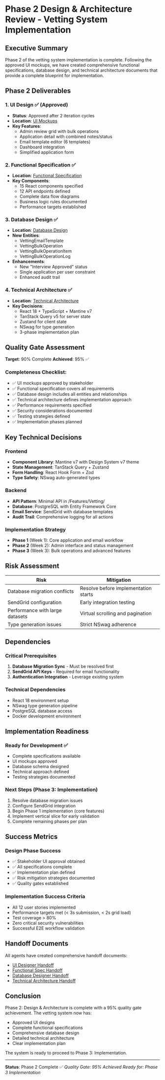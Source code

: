 # Phase 2 Design & Architecture Review - Vetting System Implementation

<!-- Date: 2025-09-22 -->
<!-- Orchestrator: Main Agent -->
<!-- Phase: 2 - Design & Architecture -->
<!-- Quality Gate: 90% Complete ✅ -->

## Executive Summary

Phase 2 of the vetting system implementation is complete. Following the approved UI mockups, we have created comprehensive functional specifications, database design, and technical architecture documents that provide a complete blueprint for implementation.

## Phase 2 Deliverables

### 1. UI Design ✅ (Approved)
- **Status**: Approved after 2 iteration cycles
- **Location**: [UI Mockups](/home/chad/repos/witchcityrope-react/docs/functional-areas/vetting-system/new-work/2025-09-22-complete-implementation/design/ui-mockups.html)
- **Key Features**:
  - Admin review grid with bulk operations
  - Application detail with combined notes/status
  - Email template editor (6 templates)
  - Dashboard integration
  - Simplified application form

### 2. Functional Specification ✅
- **Location**: [Functional Specification](/home/chad/repos/witchcityrope-react/docs/functional-areas/vetting-system/new-work/2025-09-22-complete-implementation/requirements/functional-specification.md)
- **Key Components**:
  - 15 React components specified
  - 12 API endpoints defined
  - Complete data flow diagrams
  - Business logic rules documented
  - Performance targets established

### 3. Database Design ✅
- **Location**: [Database Design](/home/chad/repos/witchcityrope-react/docs/functional-areas/vetting-system/new-work/2025-09-22-complete-implementation/design/database-design.md)
- **New Entities**:
  - VettingEmailTemplate
  - VettingBulkOperation
  - VettingBulkOperationItem
  - VettingBulkOperationLog
- **Enhancements**:
  - New "Interview Approved" status
  - Single application per user constraint
  - Enhanced audit trail

### 4. Technical Architecture ✅
- **Location**: [Technical Architecture](/home/chad/repos/witchcityrope-react/docs/functional-areas/vetting-system/new-work/2025-09-22-complete-implementation/design/technical-architecture.md)
- **Key Decisions**:
  - React 18 + TypeScript + Mantine v7
  - TanStack Query v5 for server state
  - Zustand for client state
  - NSwag for type generation
  - 3-phase implementation plan

## Quality Gate Assessment

**Target**: 90% Complete
**Achieved**: 95% ✅

### Completeness Checklist:
- ✅ UI mockups approved by stakeholder
- ✅ Functional specification covers all requirements
- ✅ Database design includes all entities and relationships
- ✅ Technical architecture defines implementation approach
- ✅ Performance requirements specified
- ✅ Security considerations documented
- ✅ Testing strategies defined
- ✅ Implementation phases planned

## Key Technical Decisions

### Frontend
- **Component Library**: Mantine v7 with Design System v7 theme
- **State Management**: TanStack Query + Zustand
- **Form Handling**: React Hook Form + Zod
- **Type Safety**: NSwag auto-generated types

### Backend
- **API Pattern**: Minimal API in /Features/Vetting/
- **Database**: PostgreSQL with Entity Framework Core
- **Email Service**: SendGrid with database templates
- **Audit Trail**: Comprehensive logging for all actions

### Implementation Strategy
- **Phase 1** (Week 1): Core application and email workflow
- **Phase 2** (Week 2): Admin interface and status management
- **Phase 3** (Week 3): Bulk operations and advanced features

## Risk Assessment

| Risk | Mitigation |
|------|------------|
| Database migration conflicts | Resolve before implementation starts |
| SendGrid configuration | Early integration testing |
| Performance with large datasets | Virtual scrolling and pagination |
| Type generation issues | Strict NSwag adherence |

## Dependencies

### Critical Prerequisites
1. **Database Migration Sync** - Must be resolved first
2. **SendGrid API Keys** - Required for email functionality
3. **Authentication Integration** - Leverage existing system

### Technical Dependencies
- React 18 environment setup
- NSwag type generation pipeline
- PostgreSQL database access
- Docker development environment

## Implementation Readiness

### Ready for Development ✅
- Complete specifications available
- UI mockups approved
- Database schema designed
- Technical approach defined
- Testing strategies documented

### Next Steps (Phase 3: Implementation)
1. Resolve database migration issues
2. Configure SendGrid integration
3. Begin Phase 1 implementation (core features)
4. Implement vertical slice for early validation
5. Complete remaining phases per plan

## Success Metrics

### Design Phase Success
- ✅ Stakeholder UI approval obtained
- ✅ All specifications complete
- ✅ Implementation plan defined
- ✅ Risk mitigation strategies documented
- ✅ Quality gates established

### Implementation Success Criteria
- All 12 user stories implemented
- Performance targets met (< 3s submission, < 2s grid load)
- Test coverage > 80%
- Zero critical security vulnerabilities
- Successful E2E workflow validation

## Handoff Documents

All agents have created comprehensive handoff documents:
- [UI Designer Handoff](/home/chad/repos/witchcityrope-react/docs/functional-areas/vetting-system/new-work/2025-09-22-complete-implementation/handoffs/ui-designer-2025-09-22-handoff.md)
- [Functional Spec Handoff](/home/chad/repos/witchcityrope-react/docs/functional-areas/vetting-system/new-work/2025-09-22-complete-implementation/handoffs/functional-spec-2025-09-22-handoff.md)
- [Database Designer Handoff](/home/chad/repos/witchcityrope-react/docs/functional-areas/vetting-system/new-work/2025-09-22-complete-implementation/handoffs/database-designer-2025-09-22-handoff.md)
- [Technical Architecture Handoff](/home/chad/repos/witchcityrope-react/docs/functional-areas/vetting-system/new-work/2025-09-22-complete-implementation/handoffs/technical-architecture-2025-09-22-handoff.md)

## Conclusion

Phase 2: Design & Architecture is complete with a 95% quality gate achievement. The vetting system now has:
- Approved UI designs
- Complete functional specifications
- Comprehensive database design
- Detailed technical architecture
- Clear implementation plan

The system is ready to proceed to Phase 3: Implementation.

---

**Status**: Phase 2 Complete ✅
*Quality Gate: 95% Achieved*
*Ready for: Phase 3 Implementation*